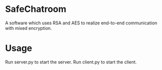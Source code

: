 # SafeChatroom
A software which uses RSA and AES to realize end-to-end communication with mixed encryption.

# Usage
Run server.py to start the server.
Run client.py to start the client.
